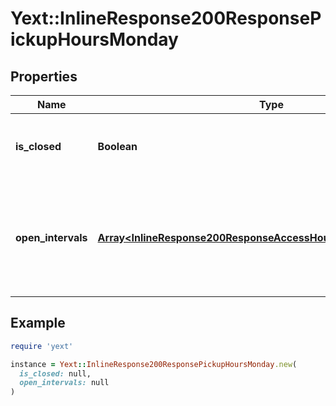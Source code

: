# Yext::InlineResponse200ResponsePickupHoursMonday

## Properties

| Name | Type | Description | Notes |
| ---- | ---- | ----------- | ----- |
| **is_closed** | **Boolean** | Indicates if the pickup hours are \&quot;closed\&quot; on Monday.  Filtering Type: &#x60;boolean&#x60; | [optional] |
| **open_intervals** | [**Array&lt;InlineResponse200ResponseAccessHoursFridayOpenIntervals&gt;**](InlineResponse200ResponseAccessHoursFridayOpenIntervals.md) | Contains the time intervals for which the Entity is open for pickup on Monday. Note that if isClosed is set to true, \&quot;openIntervals\&quot; cannot be provided in an update.  Filtering Type: &#x60;list of object&#x60; | [optional] |

## Example

```ruby
require 'yext'

instance = Yext::InlineResponse200ResponsePickupHoursMonday.new(
  is_closed: null,
  open_intervals: null
)
```

